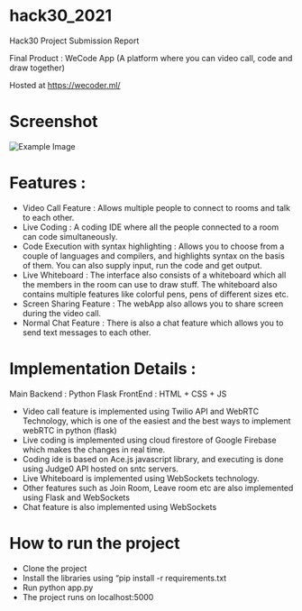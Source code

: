 ﻿# hack30_2021

Hack30 Project Submission Report 

Final Product : WeCode App (A platform where you can video call, code and draw together)

Hosted at https://wecoder.ml/

# Screenshot
![Example Image](https://github.com/Signior-X/hack30_2021/blob/main/screenshot.png)

# Features : 

- Video Call Feature : Allows multiple people to connect to rooms and talk to each other. 
- Live Coding : A coding IDE where all the people connected to a room can code simultaneously.
- Code Execution with syntax highlighting : Allows you to choose from a couple of languages and compilers, and highlights syntax on the basis of them. You can also supply input, run the code and get output. 
- Live Whiteboard : The interface also consists of a whiteboard which all the members in the room can use to draw stuff. The whiteboard also contains multiple features like colorful pens, pens of different sizes etc. 
- Screen Sharing Feature : The webApp also allows you to share screen during the video call. 
- Normal Chat Feature : There is also a chat feature which allows you to send text messages to each other.

# Implementation Details : 

Main Backend : Python Flask
FrontEnd : HTML + CSS + JS

- Video call feature is implemented using Twilio API and WebRTC Technology, which is one of the easiest and the best ways to implement webRTC in python (flask)
- Live coding is implemented using cloud firestore of Google Firebase which makes the changes in real time. 
- Coding ide is based on Ace.js javascript library, and executing is done using Judge0 API hosted on sntc servers. 
- Live Whiteboard is implemented using WebSockets technology.
- Other features such as Join Room, Leave room etc are also implemented using Flask and WebSockets
- Chat feature is also implemented using WebSockets

# How to run the project

- Clone the project
- Install the libraries using “pip install -r requirements.txt
- Run python app.py
- The project runs on localhost:5000


